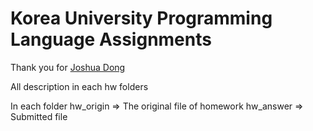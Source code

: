 # Korea University Programming Language Assignments

Thank you for [Joshua Dong](https://github.com/JDongian/KU-PL-2015-Fall)

All description in each hw folders

In each folder
hw_origin => The original file of homework
hw_answer => Submitted file
